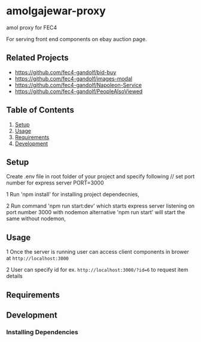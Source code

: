 # amolgajewar-proxy
amol proxy for FEC4

For serving front end components on ebay auction page.

## Related Projects

  - https://github.com/fec4-gandolf/bid-buy
  - https://github.com/fec4-gandolf/images-modal
  - https://github.com/fec4-gandolf/Napoleon-Service
  - https://github.com/fec4-gandolf/PeopleAlsoViewed

## Table of Contents

1. [Setup](#Setup)
1. [Usage](#Usage)
1. [Requirements](#requirements)
1. [Development](#development)

## Setup

Create .env file in root folder of your project and specify following
// set port number for express server
PORT=3000

1 Run 'npm install' for installing project dependecnies,

2 Run command 'npm run start:dev' which starts express server listening on port number 3000 with nodemon alternative 'npm run start' will start the same without nodemon,

## Usage
1 Once the server is running user can access client components in brower at `http://localhost:3000`

2 User can specify id for ex. `http://localhost:3000/?id=6` to request item details

## Requirements

## Development

### Installing Dependencies

